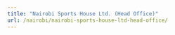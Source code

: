 ```yaml
---
title: "Nairobi Sports House Ltd. (Head Office)"
url: /nairobi/nairobi-sports-house-ltd-head-office/
---
```

